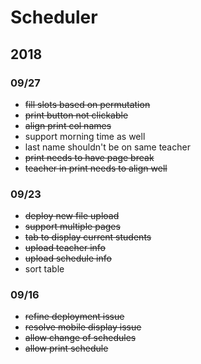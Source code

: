 # Scheduler

## 2018

### 09/27 

- ~~fill slots based on permutation~~
- ~~print button not clickable~~
- ~~align print col names~~
- support morning time as well
- last name shouldn't be on same teacher
- ~~print needs to have page break~~
- ~~teacher in print needs to align well~~

### 09/23

- ~~deploy new file upload~~
- ~~support multiple pages~~
- ~~tab to display current students~~
- ~~upload teacher info~~
- ~~upload schedule info~~
- sort table

### 09/16

- ~~refine deployment issue~~
- ~~resolve mobile display issue~~
- ~~allow change of schedules~~
- ~~allow print schedule~~
